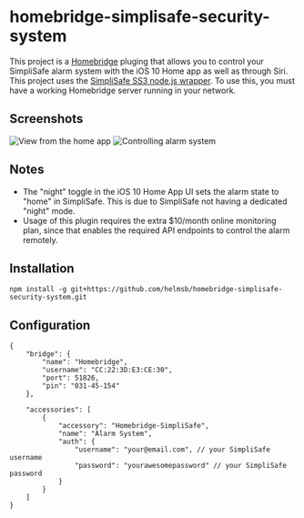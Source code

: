 # homebridge-simplisafe-security-system

This project is a [Homebridge](https://github.com/nfarina/homebridge) pluging that allows you to control your SimpliSafe alarm system with the iOS 10 Home app as well as through Siri. This project uses the [SimpliSafe SS3 node.js wrapper](https://github.com/chowielin/simplisafe-ss3-nodejs). To use this, you must have a working Homebridge server running in your network.

## Screenshots

![View from the home app](/screenshots/IMG_0064.jpg?raw=true "View from the Home app.")
![Controlling alarm system](/screenshots/IMG_0065.jpg?raw=true "Controlling the alarm system.")

## Notes

- The "night" toggle in the iOS 10 Home App UI sets the alarm state to "home" in SimpliSafe. This is due to SimpliSafe not having a dedicated "night" mode.
- Usage of this plugin requires the extra \$10/month online monitoring plan, since that enables the required API endpoints to control the alarm remotely.

## Installation

    npm install -g git+https://github.com/helmsb/homebridge-simplisafe-security-system.git

## Configuration

    {
        "bridge": {
            "name": "Homebridge",
            "username": "CC:22:3D:E3:CE:30",
            "port": 51826,
            "pin": "031-45-154"
        },

        "accessories": [
            {
                "accessory": "Homebridge-SimpliSafe",
                "name": "Alarm System",
                "auth": {
                    "username": "your@email.com", // your SimpliSafe username
                    "password": "yourawesomepassword" // your SimpliSafe password
                }
            }
        ]
    }
